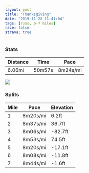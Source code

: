 ```yaml
---
layout: post
title: "Thanksgiving"
date: "2019-11-28 11:41:04"
tags: [runs, 6-7 miles]
race: false
strava: true
---
```


### Stats

| Distance | Time | Pace |
|----------|------|------|
|6.06mi|50m57s|8m24s/mi|

<img src='https://maps.googleapis.com/maps/api/staticmap?maptype=roadmap&path=enc:olywFh}obMCKJk@r@sAJ[?i@JkAAWBMAKGWo@mAQQ{AaAcAa@s@i@e@SwA}@s@s@i@y@Ua@_@mAEQF_@?WD]f@gATgAFe@Ag@Om@?KQq@Kg@i@}@i@]a@QiAq@c@c@Sa@i@w@a@mAa@s@Ma@QUo@e@m@Us@c@WKa@Es@DULQRWJSNe@NgA?]Ig@_@qBkBe@gA]oAq@cAQOc@MWB]Ly@CmAk@oB]iBq@mAk@OO_@ScAcAcAaBg@g@mBwA}As@y@a@qAcAW[e@u@]gAY_BAe@B_AHi@F{@AYBWA}@Kk@[y@Ya@oAeA{@c@kA{@UG_Ag@oAaAu@e@aAg@w@k@u@_@qBeBaAm@w@s@oAk@c@]u@Me@E]HaBJsAWk@CUBa@Na@Ty@t@e@RWA_AQoB{@aAs@i@g@qE_G]_@YSUG_@A}AP_@@{B[iB]YMm@c@m@y@c@y@Oq@O_@Y[_@KUDa@XQZENCNBn@Df@Lb@t@|@DJHd@Bv@DR?NEVU\OFYBq@Ma@[Wa@aAgAsAu@UU{@k@e@OsAEUFc@X]XY\mApCWbAAp@BHEXQbACFCx@MfAEXGFELGj@?RBJ\l@NN\PVRXBjAKLGR]TcAD{@FOHKVSt@a@rAIXIh@WhAU|@D~@`@`@`@f@~@XfARjBZv@z@r@tAd@n@n@^|@LfAXhA@NJf@j@dAd@l@VZfAh@^ZzAr@lATZPXT^\NXp@v@`@`ALj@Td@LN^PHJTJfATp@?rALn@Td@ZN\p@bDf@|A\t@NPj@`A|@fAb@Zx@\bAj@L@TAp@Dn@CzA]VOv@QjADzAPZLh@ZhAdAh@r@R^^d@Xl@L\j@|@NNZHh@Tn@JdBMjAJ\Lf@XZTz@hAPXh@rA`@^l@x@RR^VHLTTXd@r@r@Zb@z@`BRXRn@TXXVRVp@^`@\|@X\D^Cr@@bEOdAZr@\XZHP`@dAFfADXNd@Vd@bAt@nB`Av@VlAl@XHt@X`CdAVZpAlBr@pAjAfBbAjAPNd@p@h@b@DD?JDTXXVJHHVJb@DLINBHI`@@dAQXMv@w@RYRc@LM^k@n@S\L&key=AIzaSyC1MId7bFpkLXNAaYhBSTb8jLyiSqzbDtM&size=800x800&markers=color:yellow|label:S|40.7676,-73.97861&markers=color:green|label:F|40.76729,-73.97876000000015'>

### Splits

| Mile | Pace | Elevation |
|------|------|-----------|
|1|8m20s/mi|6.2ft|
|2|8m37s/mi|36.7ft|
|3|8m06s/mi|-82.7ft|
|4|8m53s/mi|74.5ft|
|5|8m20s/mi|-17.1ft|
|6|8m08s/mi|-11.8ft|
|7|8m44s/mi|-1.6ft|
